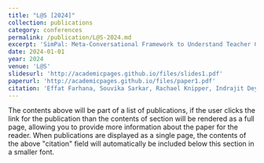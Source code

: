 ```yaml
---
title: "L@S [2024]"
collection: publications
category: conferences
permalink: /publication/L@S-2024.md
excerpt: 'SimPal: Meta-Conversational Framework to Understand Teacher Goals in K–12 Physics.'
date: 2024-01-01
year: 2024
venue: 'L@S'
slidesurl: 'http://academicpages.github.io/files/slides1.pdf'
paperurl: 'http://academicpages.github.io/files/paper1.pdf'
citation: 'Effat Farhana, Souvika Sarkar, Rachael Knipper, Indrajit Dey, Hamsa Narayanan, Sadhana Puntambekar.'
---
```


The contents above will be part of a list of publications, if the user clicks the link for the publication than the contents of section will be rendered as a full page, allowing you to provide more information about the paper for the reader. When publications are displayed as a single page, the contents of the above "citation" field will automatically be included below this section in a smaller font.